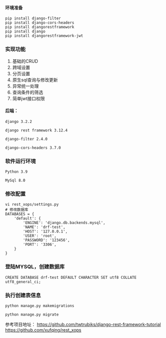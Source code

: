 #### 环境准备
```
pip install django-filter
pip install django-cors-headers
pip install djangorestframework
pip install django
pip install djangorestframework-jwt

```

### 实现功能
1. 基础的CRUD
2. 跨域设置
3. 分页设置
4. 原生sql查询与修改更新
5. 异常统一处理
6. 查询条件的筛选
7. 简单jwt接口权限
#### 后端：
```
django 3.2.2

django rest framework 3.12.4

django-filter 2.4.0

django-cors-headers 3.7.0
```
### 软件运行环境
```
Python 3.9

MySql 8.0
```

### 修改配置
```
vi rest_xops/settings.py 
# 修改数据库
DATABASES = {
    'default': {
        'ENGINE': 'django.db.backends.mysql',
        'NAME': 'drf-test',
        'HOST': '127.0.0.1',
        'USER': 'root',
        'PASSWORD': '123456',
        'PORT': '3306',
    }
}
```

### 登陆MYSQL，创建数据库

```
CREATE DATABASE drf-test DEFAULT CHARACTER SET utf8 COLLATE utf8_general_ci;
```

### 执行创建表信息

```
python manage.py makemigrations 

python manage.py migrate
```
参考项目地址：
https://github.com/twtrubiks/django-rest-framework-tutorial
https://github.com/xufqing/rest_xops